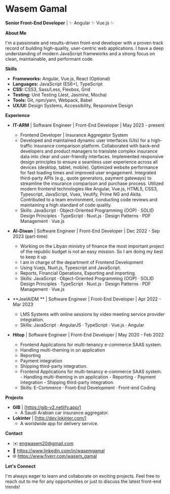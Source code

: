 # Wasem Gamal 

**Senior Front-End Developer** | ✨ Angular ✨ Vue.js ✨

**About Me**

I'm a passionate and results-driven front-end developer with a proven track record of building high-quality, user-centric web applications. I have a deep understanding of modern JavaScript frameworks and a strong focus on clean, maintainable, and performant code. 

**Skills**

* **Frameworks:** Angular, Vue.js, React (Optional)
* **Languages:** JavaScript (ES6+), TypeScript
* **CSS:** CSS3, Sass/Less, Flexbox, Grid
* **Testing:** Unit Testing (Jest, Jasmine, Mocha)
* **Tools:** Git, npm/yarn, Webpack, Babel
* **UX/UI:** Design Systems, Accessibility, Responsive Design

**Experience**

* **IT-ARM** | Software Engineer | Front-End Developer | May 2023 - present
    * Frontend Developer | Insurance Aggregator System
    * Developed and maintained dynamic user interfaces (UIs) for a high-traffic insurance comparison platform.
      Collaborated with back-end developers and product managers to translate complex insurance data into clear and user-friendly interfaces.
      Implemented responsive design principles to ensure a seamless user experience across all devices (desktop, tablet, mobile).
      Optimized website performance for fast loading times and improved user engagement.
      Integrated third-party APIs (e.g., quote generators, payment gateways) to streamline the insurance comparison and purchase process.
      Utilized modern frontend technologies like Angular, Vue.js, HTML5, CSS3, Typescript, JavaScript, Vuex, Veutify, Prime NG and Akita.
      Contributed to a team environment, conducting code reviews and maintaining a high standard of code quality.
    * Skills: JavaScript · Object-Oriented Programming (OOP) · SOLID Design Principles · TypeScript · Nuxt.js · Design Patterns · PDF Management · Vue.js

* **Al-Diwan** | Software Engineer | Front-End Developer | Dec 2022 - Sep 2023 (part-time)
    * Working on the Libyan ministry of finance the most important project of the republic budget is not an easy mission. So I am doing my best to keep it up.
    * I am in charge of the department of Frontend Development
    * Using Vuejs, Nuxt.js, Typescript and JavaScript.
    * Reports, Financial Operations, Exporting and importing.
    * Skills: JavaScript · Object-Oriented Programming (OOP) · SOLID Design Principles · TypeScript · Nuxt.js · Design Patterns · PDF Management · Vue.js

* **JeelAIDM ** | Software Engineer | Front-End Developer | Apr 2022 - Mar 2023
    * LMS Systems with online sessions by video meeting service provider integration.
    * Skills: JavaScript · AngularJS · TypeScript · Vue.js · Angular

* **Hitop** | Software Engineer | Front-End Developer | May 2020 - Feb 2022
    * Frontend Applications for multi-tenancy e-commerce SAAS system.
    * Handling multi-theming in on application
    * Reporting
    * Payment integration
    * Shipping third-party integration.
    * Frontend Applications for multi-tenancy e-commerce SAAS system. - Handling multi-theming in on application - Reporting - Payment integration - Shipping third-party integration.
    * Skills: E-Commerce · Front-End Development · Front-end Coding

**Projects**

* **GIB** | [https://gib-v2.netlify.app/]
    * A Saudi Arabian car insurance aggregator.
* **Lokinter** | [http://dev.lokinter.com/]
    * A worldwide app for delivery service.

**Contact**

* ✉️ engwasem20@gmail.com
* 🔗 https://www.linkedin.com/in/wasemgamal
* 🌐 https://www.fiverr.com/wasem_gamal

**Let's Connect**

I'm always eager to learn and collaborate on exciting projects. Feel free to reach out to me for any opportunities or just to discuss the latest front-end trends!
